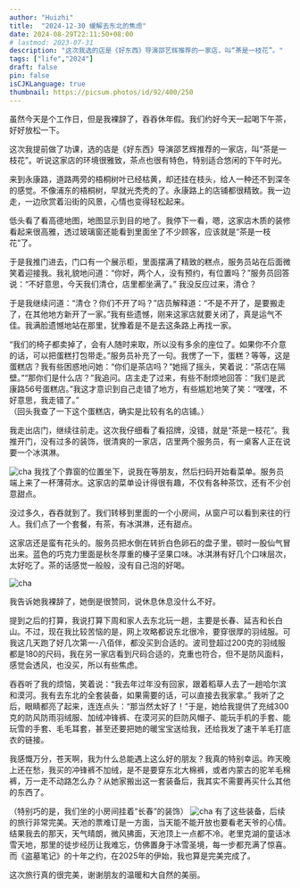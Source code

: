 ```yaml
---
author: "Huizhi"
title:  "2024-12-30 缓解去东北的焦虑" 
date: 2024-08-29T22:11:50+08:00 
# lastmod: 2023-07-31
description: "这次我选的店是《好东西》导演邵艺辉推荐的一家店，叫“茶是一枝花”。"
tags: ["life","2024"]
draft: false
pin: false
isCJKLanguage: true
thumbnail: https://picsum.photos/id/92/400/250
---
```

虽然今天是个工作日，但是我裸辞了，吞吞休年假。我们约好今天一起喝下午茶，好好放松一下。

这次我提前做了功课，选的店是《好东西》导演邵艺辉推荐的一家店，叫“茶是一枝花”。听说这家店的环境很雅致，茶点也很有特色，特别适合悠闲的下午时光。

来到永康路，道路两旁的梧桐树叶已经枯黄，却还挂在枝头，给人一种还不到深冬的感觉。不像浦东的梧桐树，早就光秃秃的了。永康路上的店铺都很精致。我一边走，一边欣赏着沿街的风景，心情也变得轻松起来。

低头看了看高德地图，地图显示到目的地了。我停下一看，嗯，这家店木质的装修看起来很高雅，透过玻璃窗还能看到里面坐了不少顾客，应该就是“茶是一枝花”了。

于是我推门进去，门口有一个展示柜，里面摆满了精致的糕点，服务员站在后面微笑着迎接我。我礼貌地问道：“你好，两个人，没有预约，有位置吗？”服务员回答说：“不好意思，今天我们清仓，店里都坐满了。” 我没反应过来，清仓？

于是我继续问道：“清仓？你们不开了吗？”店员解释道：“不是不开了，是要搬走了，在其他地方新开了一家。”我有些遗憾，刚来这家店就要关闭了，真是运气不佳。我满脸遗憾地站在那里，犹豫着是不是去这条路上再找一家。

“我们的椅子都卖掉了，会有人随时来取，所以没有多余的座位了。如果你不介意的话，可以把蛋糕打包带走。”服务员补充了一句。我愣了一下，蛋糕？等等，这是蛋糕店？我有些困惑地问她：“你们是茶店吗？”她摇了摇头，笑着说：“茶店在隔壁。”“那你们是什么店？”我追问。店主走了过来，有些不耐烦地回答：“我们是武康路56号蛋糕店。”我这才意识到自己走错了地方，有些尴尬地笑了笑：“嘿嘿，不好意思，我走错了。”  
（回头我查了一下这个蛋糕店，确实是比较有名的店铺。）

我走出店门，继续往前走。这次我仔细看了看招牌，没错，就是“茶是一枝花”。我推开门，没有过多的装饰，很清爽的一家店，店里两个服务员，有一桌客人正在说要一个冰淇淋。

![cha](/img/20241230/1.png)
我找了个靠窗的位置坐下，说我在等朋友，然后扫码开始看菜单。服务员端上来了一杯薄荷水。这家店的菜单设计得很有趣，不仅有各种茶饮，还有不少创意甜点。

没过多久，吞吞就到了。我们转移到里面的一个小房间，从窗户可以看到来往的行人。我们点了一个套餐，有茶，有冰淇淋，还有甜点。

这家店还是蛮有花头的。服务员把水倒在转折白色卵石的盘子里，顿时一股仙气冒出来。蓝色的巧克力里面是秋冬厚重的榛子坚果口味。冰淇淋有好几个口味层次，太好吃了。茶的话感觉一般般，没有自己泡的好喝。

![cha](/img/20241230/3.png)

我告诉她我裸辞了，她倒是很赞同，说休息休息没什么不好。

提到之后的打算，我说打算下周和家人去东北玩一趟，主要是长春、延吉和长白山。不过，现在我比较苦恼的是，网上攻略都说东北很冷，要穿很厚的羽绒服。可我这几天跑了好几次第一-八佰伴，都没买到合适的。波司登超过200克的羽绒服都是180的尺码，我在另一家店看到尺码合适的，克重也符合，但不是防风面料，感觉会透风，也没买，所以有些焦虑。

吞吞听了我的烦恼，笑着说：“我去年过年没有回家，跟着稻草人去了一趟哈尔滨和漠河。我有去东北的全套装备，如果需要的话，可以直接去我家拿。” 我听了之后，眼睛都亮了起来，连连点头：“那当然太好了！”于是，她给我提供了充绒300克的防风防雨羽绒服、加绒冲锋裤、在漠河买的巨防风帽子、能玩手机的手套、能玩雪的手套、毛毛耳套，甚至还要把她的暖宝宝送给我，还给我发了速干羊毛打底衣的链接。

我感慨万分，苍天啊，我为什么总能遇上这么好的朋友？我真的特别幸运。昨天晚上还在愁，我买的冲锋裤不加绒，是不是要穿东北大棉裤，或者内蒙古的驼羊毛棉裤，万一走不动路怎么办？从她家搬出这一套装备后，我其实不需要再买什么其他的东西了。

（特别巧的是，我们坐的小房间挂着“长春”的装饰）
![cha](/img/20241230/2.png)
有了这些装备，后续的旅行非常完美。天池的票难订是一方面，当天能不能开放也要看老天爷的心情。结果我去的那天，天气晴朗，微风拂面，天池顶上一点都不冷。老里克湖的童话冰雪天地，那里的徒步经历让我难忘，仿佛置身于冰雪圣境，每一步都充满了惊喜。而《盗墓笔记》的十年之约，在2025年的伊始，我也算是完美完成了。

这次旅行真的很完美，谢谢朋友的温暖和大自然的美丽。
